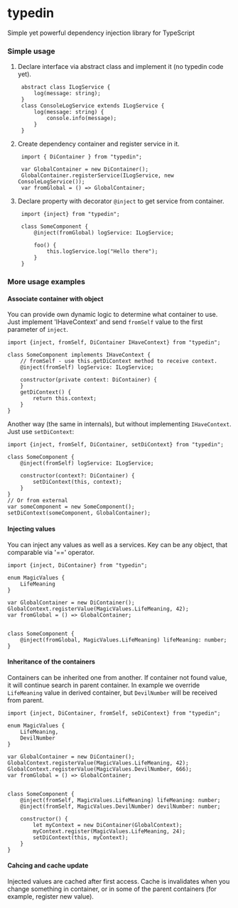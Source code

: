 # typedin
Simple yet powerful dependency injection library for TypeScript


### Simple usage

1) Declare interface via abstract class and implement it (no typedin code yet).

        abstract class ILogService {
            log(message: string);
        }
        class ConsoleLogService extends ILogService {
            log(message: string) {
                console.info(message);
            }
        }

2) Create dependency container and register service in it.

        import { DiContainer } from "typedin";

        var GlobalContainer = new DiContainer();
        GlobalContainer.registerService(ILogService, new ConsoleLogService());
        var fromGlobal = () => GlobalContainer;

3) Declare property with decorator `@inject` to get service from container. 

        import {inject} from "typedin";

        class SomeComponent {
            @inject(fromGlobal) logService: ILogService;

		    foo() {
			    this.logService.log("Hello there");
		    }
        }


### More usage examples

#### Associate container with object

You can provide own dynamic logic to determine what container to use. Just implement 'IHaveContext' and send `fromSelf` value to the first parameter of `inject`.

    import {inject, fromSelf, DiContainer IHaveContext} from "typedin";

    class SomeComponent implements IHaveContext {
        // fromSelf - use this.getDiContext method to receive context.
        @inject(fromSelf) logService: ILogService;
        
        constructor(private context: DiContainer) {
        }        
        getDiContext() {
            return this.context;
        }
    }

Another way (the same in internals), but without implementing `IHaveContext`. Just use `setDiContext`:

    import {inject, fromSelf, DiContainer, setDiContext} from "typedin";

    class SomeComponent {
        @inject(fromSelf) logService: ILogService;
        
        constructor(context?: DiContainer) {
            setDiContext(this, context);
        }
    }
    // Or from external
    var someComponent = new SomeComponent();
    setDiContext(someComponent, GlobalContainer);
    

#### Injecting values

You can inject any values as well as a services. Key can be any object, that comparable via '==' operator. 

    import {inject, DiContainer} from "typedin";

    enum MagicValues {
        LifeMeaning
    }

    var GlobalContainer = new DiContainer();
    GlobalContext.registerValue(MagicValues.LifeMeaning, 42);
    var fromGlobal = () => GlobalContainer;

    
    class SomeComponent {
        @inject(fromGlobal, MagicValues.LifeMeaning) lifeMeaning: number;
    }


#### Inheritance of the containers

Containers can be inherited one from another. If container not found value, it will continue search in parent container. In example we override `LifeMeaning` value in derived container, but `DevilNumber` will be received from parent.


    import {inject, DiContainer, fromSelf, seDiContext} from "typedin";

    enum MagicValues {
        LifeMeaning,
        DevilNumber
    }

    var GlobalContainer = new DiContainer();
    GlobalContext.registerValue(MagicValues.LifeMeaning, 42);
    GlobalContext.registerValue(MagicValues.DevilNumber, 666);
    var fromGlobal = () => GlobalContainer;

    
    class SomeComponent {
        @inject(fromSelf, MagicValues.LifeMeaning) lifeMeaning: number;
        @inject(fromSelf, MagicValues.DevilNumber) devilNumber: number;

        constructor() {
            let myContext = new DiContainer(GlobalContext);
            myContext.register(MagicValues.LifeMeaning, 24);
            setDiContext(this, myContext);
        }
    }


#### Cahcing and cache update

Injected values are cached after first access. Cache is invalidates when you change something in container, or in some of the parent containers (for example, register new value).

